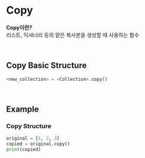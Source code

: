 # Copy
**Copy이란?** <br>
리스트, 딕셔너리 등의 얕은 복사본을 생성할 때 사용하는 함수

<br>

## Copy Basic Structure
```python
<new_collection> = <Collection>.copy()
```

<br>

## Example
### Copy Structure
```python
original = [1, 2, 3]  
copied = original.copy()  
print(copied)
```